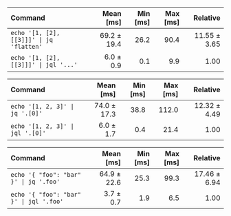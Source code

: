| Command | Mean [ms] | Min [ms] | Max [ms] | Relative |
|:---|---:|---:|---:|---:|
| `echo '[1, [2], [[3]]]' \| jq 'flatten'` | 69.2 ± 19.4 | 26.2 | 90.4 | 11.55 ± 3.65 |
| `echo '[1, [2], [[3]]]' \| jql '...'` | 6.0 ± 0.9 | 0.1 | 9.9 | 1.00 |

| Command | Mean [ms] | Min [ms] | Max [ms] | Relative |
|:---|---:|---:|---:|---:|
| `echo '[1, 2, 3]' \| jq '.[0]'` | 74.0 ± 17.3 | 38.8 | 112.0 | 12.32 ± 4.49 |
| `echo '[1, 2, 3]' \| jql '.[0]'` | 6.0 ± 1.7 | 0.4 | 21.4 | 1.00 |

| Command | Mean [ms] | Min [ms] | Max [ms] | Relative |
|:---|---:|---:|---:|---:|
| `echo '{ "foo": "bar" }' \| jq '.foo'` | 64.9 ± 22.6 | 25.3 | 99.3 | 17.46 ± 6.94 |
| `echo '{ "foo": "bar" }' \| jql '.foo'` | 3.7 ± 0.7 | 1.9 | 6.5 | 1.00 |

